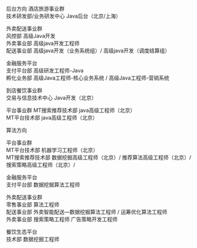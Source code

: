 后台方向
酒店旅游事业群     
技术研发部/业务研发中心  Java后台（北京/上海）    

外卖配送事业群   
风控部  高级Java开发    
外卖事业部   高级java开发工程师     
配送事业部   高级java开发（业务系统组）/ 高级java开发（调度结算组）

金融服务平台     
支付平台部 高级研发工程师-Java     
孵化业务部 高级Java工程师-核心业务系统 / 高级Java工程师-营销系统    

到店餐饮事业群   
交易与信息技术中心	Java开发（北京）

平台事业群 
MT搜索推荐技术部 java高级工程师（北京）   
MT平台技术部 java高级工程师（北京）


算法方向  

平台事业群   
MT平台技术部   机器学习工程师（北京）    
MT搜索推荐技术部  数据挖掘高级工程师（北京）/ 推荐算法高级工程师（北京）/ 搜索策略高级工程师（北京）/ 
  
 
金融服务平台    
支付平台部   数据挖掘算法工程师      

外卖配送事业群  
零售事业部  算法工程师  
配送事业部  外卖智能配送—数据挖掘算法工程师	/ 运筹优化算法工程师   
外卖事业部  搜索策略工程师  广告策略开发工程师   

餐饮生态平台   
技术部  数据挖掘工程师   

